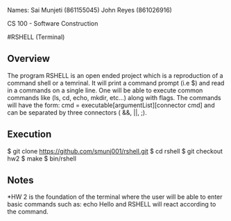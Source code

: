 Names: Sai Munjeti (861155045)
       John Reyes  (861026916)
       
CS 100 - Software Construction

#RSHELL (Terminal)

Overview
--------
The program RSHELL is an open ended project which is a reproduction of a command shell or a temrinal. It will print a command prompt (i.e $) and read in a commands on a single line. One will be able to execute common commands like (ls, cd, echo, mkdir, etc...) along with flags. The commands will have the form: cmd = executable[argumentList][connector cmd] and can be separated by three connectors ( &&, ||, ;). 


Execution
------
$ git clone https://github.com/smunj001/rshell.git
$ cd rshell
$ git checkout hw2
$ make
$ bin/rshell


Notes
-----------
*HW 2 is the foundation of the terminal where the user will be able to enter basic commands such as: echo Hello and RSHELL will react according to the command. 
